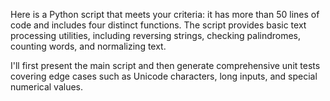 Here is a Python script that meets your criteria: it has more than 50 lines of code and includes four distinct functions. The script provides basic text processing utilities, including reversing strings, checking palindromes, counting words, and normalizing text.

I'll first present the main script and then generate comprehensive unit tests covering edge cases such as Unicode characters, long inputs, and special numerical values.
